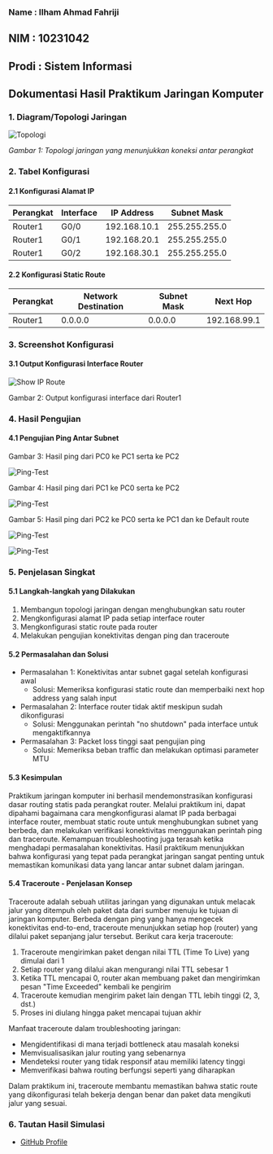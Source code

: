 ### Name : Ilham Ahmad Fahriji

## NIM : 10231042

## Prodi : Sistem Informasi

## Dokumentasi Hasil Praktikum Jaringan Komputer

### 1. Diagram/Topologi Jaringan

![Topologi](./Topologi.png)

_Gambar 1: Topologi jaringan yang menunjukkan koneksi antar perangkat_

### 2. Tabel Konfigurasi

#### 2.1 Konfigurasi Alamat IP

| Perangkat | Interface | IP Address   | Subnet Mask   |
| --------- | --------- | ------------ | ------------- |
| Router1   | G0/0      | 192.168.10.1 | 255.255.255.0 |
| Router1   | G0/1      | 192.168.20.1 | 255.255.255.0 |
| Router1   | G0/2      | 192.168.30.1 | 255.255.255.0 |

#### 2.2 Konfigurasi Static Route

| Perangkat | Network Destination | Subnet Mask | Next Hop     |
| --------- | ------------------- | ----------- | ------------ |
| Router1   | 0.0.0.0             | 0.0.0.0     | 192.168.99.1 |

### 3. Screenshot Konfigurasi

#### 3.1 Output Konfigurasi Interface Router

![Show IP Route](./Show-Ip.png)

Gambar 2: Output konfigurasi interface dari Router1

### 4. Hasil Pengujian

#### 4.1 Pengujian Ping Antar Subnet

Gambar 3: Hasil ping dari PC0 ke PC1 serta ke PC2

![Ping-Test](./Ping-testPC0.png)

Gambar 4: Hasil ping dari PC1 ke PC0 serta ke PC2

![Ping-Test](./Ping-testPC1.png)

Gambar 5: Hasil ping dari PC2 ke PC0 serta ke PC1 dan ke Default route

![Ping-Test](./Ping-testPC2.png)

![Ping-Test](./Ping-testStatic.png)

### 5. Penjelasan Singkat

#### 5.1 Langkah-langkah yang Dilakukan

1. Membangun topologi jaringan dengan menghubungkan satu router
2. Mengkonfigurasi alamat IP pada setiap interface router
3. Mengkonfigurasi static route pada router
4. Melakukan pengujian konektivitas dengan ping dan traceroute

#### 5.2 Permasalahan dan Solusi

- Permasalahan 1: Konektivitas antar subnet gagal setelah konfigurasi awal
  - Solusi: Memeriksa konfigurasi static route dan memperbaiki next hop address yang salah input
- Permasalahan 2: Interface router tidak aktif meskipun sudah dikonfigurasi
  - Solusi: Menggunakan perintah "no shutdown" pada interface untuk mengaktifkannya
- Permasalahan 3: Packet loss tinggi saat pengujian ping
  - Solusi: Memeriksa beban traffic dan melakukan optimasi parameter MTU

#### 5.3 Kesimpulan

Praktikum jaringan komputer ini berhasil mendemonstrasikan konfigurasi dasar routing statis pada perangkat router. Melalui praktikum ini, dapat dipahami bagaimana cara mengkonfigurasi alamat IP pada berbagai interface router, membuat static route untuk menghubungkan subnet yang berbeda, dan melakukan verifikasi konektivitas menggunakan perintah ping dan traceroute. Kemampuan troubleshooting juga terasah ketika menghadapi permasalahan konektivitas. Hasil praktikum menunjukkan bahwa konfigurasi yang tepat pada perangkat jaringan sangat penting untuk memastikan komunikasi data yang lancar antar subnet dalam jaringan.

#### 5.4 Traceroute - Penjelasan Konsep

Traceroute adalah sebuah utilitas jaringan yang digunakan untuk melacak jalur yang ditempuh oleh paket data dari sumber menuju ke tujuan di jaringan komputer. Berbeda dengan ping yang hanya mengecek konektivitas end-to-end, traceroute menunjukkan setiap hop (router) yang dilalui paket sepanjang jalur tersebut. Berikut cara kerja traceroute:

1. Traceroute mengirimkan paket dengan nilai TTL (Time To Live) yang dimulai dari 1
2. Setiap router yang dilalui akan mengurangi nilai TTL sebesar 1
3. Ketika TTL mencapai 0, router akan membuang paket dan mengirimkan pesan "Time Exceeded" kembali ke pengirim
4. Traceroute kemudian mengirim paket lain dengan TTL lebih tinggi (2, 3, dst.)
5. Proses ini diulang hingga paket mencapai tujuan akhir

Manfaat traceroute dalam troubleshooting jaringan:

- Mengidentifikasi di mana terjadi bottleneck atau masalah koneksi
- Memvisualisasikan jalur routing yang sebenarnya
- Mendeteksi router yang tidak responsif atau memiliki latency tinggi
- Memverifikasi bahwa routing berfungsi seperti yang diharapkan

Dalam praktikum ini, traceroute membantu memastikan bahwa static route yang dikonfigurasi telah bekerja dengan benar dan paket data mengikuti jalur yang sesuai.

### 6. Tautan Hasil Simulasi

- [GitHub Profile](https://github.com/itshzlnust/DMJK-B)
